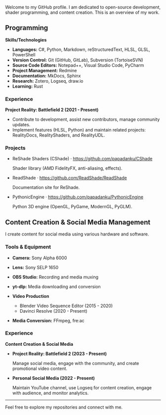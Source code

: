 
Welcome to my GitHub profile. I am dedicated to open-source development, shader programming, and content creation. This is an overview of my work.

## Programming

**Skills/Technologies**

- **Languages:** C#, Python, Markdown, reStructuredText, HLSL, GLSL, PowerShell
- **Version Control:** Git (GitHub, GitLab), Subversion (TortoiseSVN)
- **Source Code Editors:** Notepad++, Visual Studio Code, PyCharm
- **Project Management:** Redmine
- **Documentation:** MkDocs, Sphinx
- **Research:** Zotero, Logseq, draw.io
- **Learning:** Rust

### Experience

**Project Reality: Battlefield 2 (2021 - Present)**

- Contribute to development, assist new contributors, manage community updates.
- Implement features (HLSL, Python) and maintain related projects: RealityDocs, RealityShaders, and RealityUDL.

### Projects

- ReShade Shaders (CShade) · https://github.com/papadanku/CShade

    Shader library (AMD FidelityFX, anti-aliasing, effects).

- ReadShade · https://github.com/ReadShade/ReadShade

    Documentation site for ReShade.

- PythonicEngine · https://github.com/papadanku/PythonicEngine

    Python 3D engine (OpenGL, PyGame, ModernGL, PyGLM).

## Content Creation & Social Media Management

I create content for social media using various hardware and software.

### Tools & Equipment

- **Camera:** Sony Alpha 6000
- **Lens:** Sony SELP 1650
- **OBS Studio:** Recording and media muxing
- **yt-dlp:** Media downloading and conversion
- **Video Production**

    - Blender Video Sequence Editor (2015 - 2020)
    - Davinci Resolve (2020 - Present)

- **Media Conversion:** FFmpeg, fre:ac

### Experience

**Content Creation & Social Media**

- **Project Reality: Battlefield 2 (2023 - Present)**

    Manage social media, engage with the community, and create promotional video content.

- **Personal Social Media (2022 - Present)**

    Maintain YouTube channel, use Logseq for content creation, engage with audience, and monitor analytics.

---

Feel free to explore my repositories and connect with me.
